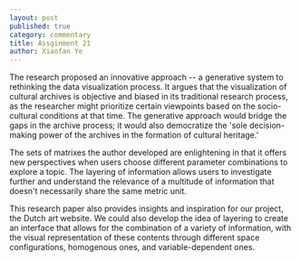 ```yaml
---
layout: post
published: true
category: commentary
title: Assginment 21
author: Xiaofan Ye
---
```

The research proposed an innovative approach -- a generative system to rethinking the data visualization process. It argues that the visualization of cultural archives is objective and biased in its traditional research process, as the researcher might prioritize certain viewpoints based on the socio-cultural conditions at that time. The generative approach would bridge the gaps in the archive process; it would also democratize the 'sole decision-making power of the archives in the formation of cultural heritage.'

The sets of matrixes the author developed are enlightening in that it offers new perspectives when users choose different parameter combinations to explore a topic. The layering of information allows users to investigate further and understand the relevance of a multitude of information that doesn't necessarily share the same metric unit.

This research paper also provides insights and inspiration for our project, the Dutch art website. We could also develop the idea of layering to create an interface that allows for the combination of a variety of information, with the visual representation of these contents through different space configurations, homogenous ones, and variable-dependent ones.
